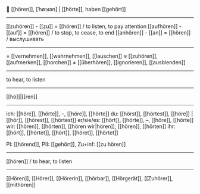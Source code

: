 🦻 [[hören]], [ˈhøːʁən] | [[hörte]], haben [[gehört]]

---

[[zuhören]] - [[zu]] = [[hören]] / to listen, to pay attention
[[aufhören]] - [[auf]] = [[hören]] / to stop, to cease, to end
[[anhören]] - [[an]] = [[hören]] / выслушивать

---

= [[vernehmen]], [[wahrnehmen]], [[lauschen]]
≈ [[zuhören]], [[aufmerken]], [[horchen]]
≠ [[überhören]], [[ignorieren]], [[ausblenden]]

---

to hear, to listen

---

[[hö]]|[[ren]]

---

ich: [[höre]], [[hörte]], –, [[höre]], [[hörte]]
du: [[hörst]], [[hörtest]], [[höre]] | [[hör]], [[hörest]], [[hörtest]]
er/sie/es: [[hört]], [[hörte]], –, [[höre]], [[hörte]]
wir: [[hören]], [[hörten]], [[hören wir|hören]], [[hören]], [[hörten]]
ihr: [[hört]], [[hörtet]], [[hört]], [[höret]], [[hörtet]]

PI: [[hörend]], PII: [[gehört]], Zu+inf: [[zu hören]]

---

[[hören]] / to hear, to listen

---

[[Hören]], [[Hörer]], [[Hörerin]], [[hörbar]], [[Hörgerät]], [[Zuhörer]], [[mithören]]
